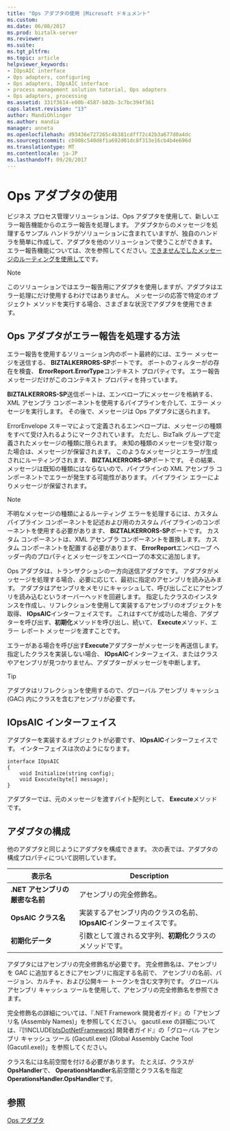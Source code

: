 ```yaml
---
title: "Ops アダプタの使用 |Microsoft ドキュメント"
ms.custom: 
ms.date: 06/08/2017
ms.prod: biztalk-server
ms.reviewer: 
ms.suite: 
ms.tgt_pltfrm: 
ms.topic: article
helpviewer_keywords:
- IOpsAIC interface
- Ops adapters, configuring
- Ops adapters, IOpsAIC interface
- process management solution tutorial, Ops adapters
- Ops adapters, processing
ms.assetid: 331f3614-e00b-4587-b82b-3c7bc394f361
caps.latest.revision: "13"
author: MandiOhlinger
ms.author: mandia
manager: anneta
ms.openlocfilehash: d93436e727265c4b381cdff72c42b3a677d0a4dc
ms.sourcegitcommit: cb908c540d8f1a692d01dc8f313e16cb4b4e696d
ms.translationtype: MT
ms.contentlocale: ja-JP
ms.lasthandoff: 09/20/2017
---
```

# <a name="using-the-ops-adapter"></a>Ops アダプタの使用
ビジネス プロセス管理ソリューションは、Ops アダプタを使用して、新しいエラー報告機能からのエラー報告を処理します。 アダプタからのメッセージを処理するサンプル ハンドラがソリューションに含まれていますが、独自のハンドラを簡単に作成して、アダプタを他のソリューションで使うことができます。 エラー報告機能については、次を参照してください。[できませんでしたメッセージのルーティングを使用して](../core/using-failed-message-routing.md)です。  
  
> [!NOTE]
>  このソリューションではエラー報告用にアダプタを使用しますが、アダプタはエラー処理にだけ使用するわけではありません。 メッセージの応答で特定のオブジェクト メソッドを実行する場合、さまざまな状況でアダプタを使用できます。  
  
## <a name="how-the-ops-adapter-processes-error-reports"></a>Ops アダプタがエラー報告を処理する方法  
 エラー報告を使用するソリューション内のポート最終的には、エラー メッセージを送信する、 **BIZTALKERRORS-SP**ポートです。 ポートのフィルターがの存在を検査、 **ErrorReport.ErrorType**コンテキスト プロパティです。 エラー報告メッセージだけがこのコンテキスト プロパティを持っています。  
  
 **BIZTALKERRORS-SP**送信ポートは、エンベロープにメッセージを格納する、XML アセンブラ コンポーネントを使用するパイプラインを介して、エラー メッセージを実行します。 その後で、メッセージは Ops アダプタに送られます。  
  
 ErrorEnvelope スキーマによって定義されるエンベロープは、メッセージの種類をすべて受け入れるようにマークされています。 ただし、BizTalk グループで定義されたメッセージの種類に限られます。 未知の種類のメッセージを受け取った場合は、メッセージが保留されます。 このようなメッセージとエラーが生成されにルーティングされます、 **BIZTALKERRORS-SP**ポートです。 その結果、メッセージは既知の種類にはならないので、パイプラインの XML アセンブラ コンポーネントでエラーが発生する可能性があります。 パイプライン エラーによりメッセージが保留されます。  
  
> [!NOTE]
>  不明なメッセージの種類によるルーティング エラーを処理するには、カスタム パイプライン コンポーネントを記述および用のカスタム パイプラインのコンポーネントを使用する必要があります、 **BIZTALKERRORS-SP**ポートです。 カスタム コンポーネントは、XML アセンブラ コンポーネントを置換します。 カスタム コンポーネントを配置する必要があります、 **ErrorReport**エンベロープ ヘッダー内のプロパティとメッセージをエンベロープの本文に追加します。  
  
 Ops アダプタは、トランザクションの一方向送信アダプタです。 アダプタがメッセージを処理する場合、必要に応じて、最初に指定のアセンブリを読み込みます。 アダプタはアセンブリをメモリにキャッシュして、呼び出しごとにアセンブリを読み込むというオーバーヘッドを回避します。 指定したクラスのインスタンスを作成し、リフレクションを使用して実装するアセンブリのオブジェクトを取得、 **IOpsAIC**インターフェイスです。 これはすべてが成功した場合、アダプターを呼び出す、**初期化**メソッドを呼び出し、続いて、 **Execute**メソッド、エラー レポート メッセージを渡すことです。  
  
 エラーがある場合を呼び出す**Execute**アダプターがメッセージを再送信します。 指定したクラスを実装しない場合、 **IOpsAIC**インターフェイス、またはクラスやアセンブリが見つかりません、アダプターがメッセージを中断します。  
  
> [!TIP]
>  アダプタはリフレクションを使用するので、グローバル アセンブリ キャッシュ (GAC) 内にクラスを含むアセンブリが必要です。  
  
## <a name="the-iopsaic-interface"></a>IOpsAIC インターフェイス  
 アダプターを実装するオブジェクトが必要です、 **IOpsAIC**インターフェイスです。 インターフェイスは次のようになります。  
  
```  
interface IOpsAIC  
{  
    void Initialize(string config);  
    void Execute(byte[] message);  
}  
```  
  
 アダプターでは、元のメッセージを渡すバイト配列として、 **Execute**メソッドです。  
  
## <a name="configuring-the-adapter"></a>アダプタの構成  
 他のアダプタと同じようにアダプタを構成できます。 次の表では、アダプタの構成プロパティについて説明しています。  
  
|表示名|Description|  
|------------------|-----------------|  
|**.NET アセンブリの厳密な名前**|アセンブリの完全修飾名。|  
|**OpsAIC クラス名**|実装するアセンブリ内のクラスの名前、 **IOpsAIC**インターフェイスです。|  
|**初期化データ**|引数として渡される文字列、**初期化**クラスのメソッドです。|  
  
 アダプタにはアセンブリの完全修飾名が必要です。 完全修飾名は、アセンブリを GAC に追加するときにアセンブリに指定する名前で、 アセンブリの名前、バージョン、カルチャ、および公開キー トークンを含む文字列です。 グローバル アセンブリ キャッシュ ツールを使用して、アセンブリの完全修飾名を参照できます。  
  
 完全修飾名の詳細については、『.NET Framework 開発者ガイド』の「アセンブリ名 (Assembly Names)」を参照してください。 gacutil.exe の詳細については、『[!INCLUDE[btsDotNetFramework](../includes/btsdotnetframework-md.md)] 開発者ガイド』の「グローバル アセンブリ キャッシュ ツール (Gacutil.exe) (Global Assembly Cache Tool (Gacutil.exe))」を参照してください。  
  
 クラス名には名前空間を付ける必要があります。 たとえば、クラスが**OpsHandler**で、 **OperationsHandler**名前空間とクラス名を指定**OperationsHandler.OpsHandler**です。  
  
## <a name="see-also"></a>参照  
 [Ops アダプタ](../core/the-ops-adapter.md)